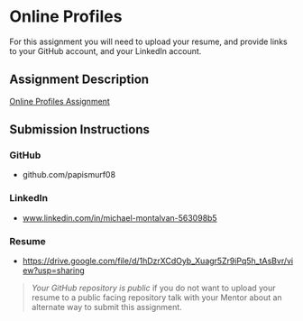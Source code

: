 # Online Profiles
For this assignment you will need to upload your resume, and provide links to your GitHub account, and your LinkedIn account.

## Assignment Description
[Online Profiles Assignment](https://education.launchcode.org/liftoff/assignments/online-profiles/)

## Submission Instructions
 
### GitHub
- github.com/papismurf08
 
### LinkedIn
- www.linkedin.com/in/michael-montalvan-563098b5

### Resume
- https://drive.google.com/file/d/1hDzrXCdOyb_Xuagr5Zr9iPq5h_tAsBvr/view?usp=sharing

> *Your GitHub repository is public* if you do not want to upload your resume to a public facing repository talk with your Mentor about an alternate way to submit this assignment.
